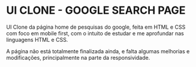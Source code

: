 # UI CLONE - GOOGLE SEARCH PAGE

UI Clone da página home de pesquisas do google, feita em HTML e CSS com foco em mobile first, com o intuito de estudar e me aprofundar nas linguagens HTML e CSS.

A página não está totalmente finalizada ainda, e falta algumas melhorias e modificações, principalmente na parte da responsividade.



